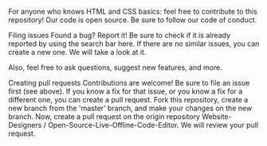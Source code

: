 For anyone who knows HTML and CSS basics: feel free to contribute to this repository! Our code is open source. Be sure to follow our code of conduct.

Filing issues
Found a bug? Report it! Be sure to check if it is already reported by using the search bar here. If there are no similar issues, you can create a new one. We will take a look at it.

Also, feel free to ask questions, suggest new features, and more.

Creating pull requests
Contributions are welcome! Be sure to file an issue first (see above). If you know a fix for that issue, or you know a fix for a different one, you can create a pull request. Fork this repository, create a new branch from the 'master' branch, and make your changes on the new branch. Now, create a pull request on the origin repository Website-Designers
/
Open-Source-Live-Offline-Code-Editor. We will review your pull request.

